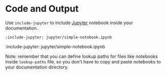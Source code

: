 # Code and Output

Use `include-jupyter` to include [Jupyter](http://jupyter.org/) notebook inside your documentation. 

    :include-jupyter: jupyter/simple-notebook.ipynb
    
:include-jupyter: jupyter/simple-notebook.ipynb

Note: remember that you can define lookup paths for files like notebooks inside `lookup-paths` file, so you don't have
to copy and paste notebooks to your documentation directory. 
